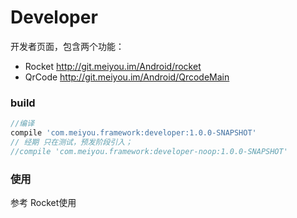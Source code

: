 # Developer
开发者页面，包含两个功能：

-  Rocket http://git.meiyou.im/Android/rocket
-  QrCode  http://git.meiyou.im/Android/QrcodeMain

### build 

```groovy
//编译
compile 'com.meiyou.framework:developer:1.0.0-SNAPSHOT'
// 经期 只在测试，预发阶段引入；
//compile 'com.meiyou.framework:developer-noop:1.0.0-SNAPSHOT'
```

### 使用
参考 Rocket使用
